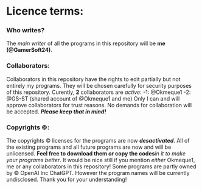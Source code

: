 # Licence terms:

### Who writes?
The *main writer* of all the programs in this repository will be **me (@GamerSoft24)**.

### Collaborators:
Collaborators in this repository have the rights to edit partially but not entirely my programs. They will be chosen carefully for security purposes of this repository.
Curently, **2** collaborators are *active*:
-1: @Okmeque1
-2: @GS-ST (shared account of @Okmeque1 and me)
Only I can and will approve collaborators for trust reasons. No demands for collaboration will be accepted. ***Please keep that in mind!***

### Copyrights ©:
The copyrights © licenses for the programs are now ***desactivated***. All of the existing programs and all future programs are now and will be unlicensed. **Feel free to download them ***or*** copy the codes***in it to make your programs better*. It would be nice still if you mention *either* Okmeque1, me or any collaborators in this repository!
Some programs are partly owned by © OpenAI Inc ChatGPT. However the program names will be currently undisclosed. Thank you for your understanding!
